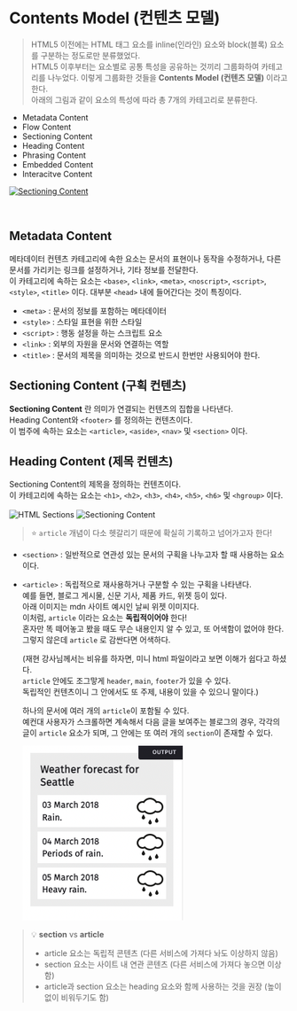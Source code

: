 # Contents Model (컨텐츠 모델)

> HTML5 이전에는 HTML 태그 요소를 inline(인라인) 요소와 block(블록) 요소를 구분하는 정도로만 분류했었다.  
> HTML5 이후부터는 요소별로 공통 특성을 공유하는 것끼리 그룹화하여 카테고리를 나누었다. 이렇게 그룹화한 것들을 **Contents Model (컨텐츠 모델)** 이라고 한다.  
> 아래의 그림과 같이 요소의 특성에 따라 총 7개의 카테고리로 분류한다.

- Metadata Content
- Flow Content
- Sectioning Content
- Heading Content
- Phrasing Content
- Embedded Content
- Interacitve Content

[![Sectioning Content](https://developer.mozilla.org/en-US/docs/Web/Guide/HTML/Content_categories/content_categories_venn.png)](https://developer.mozilla.org/en-US/docs/Web/Guide/HTML/Content_categories)

<br>

## Metadata Content

메타데이터 컨텐츠 카테고리에 속한 요소는 문서의 표현이나 동작을 수정하거나, 다른 문서를 가리키는 링크를 설정하거나, 기타 정보를 전달한다.  
이 카테고리에 속하는 요소는 `<base>`, `<link>`, `<meta>`, `<noscript>`, `<script>`, `<style>`, `<title>` 이다. 대부분 `<head>` 내에 들어간다는 것이 특징이다.

- `<meta>` : 문서의 정보를 포함하는 메타데이터
- `<style>` : 스타일 표현을 위한 스타일
- `<script>` : 행동 설정을 하는 스크립트 요소
- `<link>` : 외부의 자원을 문서와 연결하는 역할
- `<title>` : 문서의 제목을 의미하는 것으로 반드시 한번만 사용되어야 한다.

## Sectioning Content (구획 컨텐츠)

**Sectioning Content** 란 의미가 연결되는 컨텐츠의 집합을 나타낸다.  
Heading Content와 `<footer>` 를 정의하는 컨텐츠이다.  
이 범주에 속하는 요소는 `<article>`, `<aside>`, `<nav>` 및 `<section>` 이다.

## Heading Content (제목 컨텐츠)

Sectioning Content의 제목을 정의하는 컨텐츠이다.  
이 카테고리에 속하는 요소는 `<h1>`, `<h2>`, `<h3>`, `<h4>`, `<h5>`, `<h6>` 및 `<hgroup>` 이다.  
<br>
![HTML Sections](https://paullabworkspace.notion.site/image/https%3A%2F%2Fs3-us-west-2.amazonaws.com%2Fsecure.notion-static.com%2Faf935819-7f52-4de6-bdcb-a658a4ed1d01%2Fsection_fin.png?table=block&id=7af6cb15-bf67-4339-9e44-42c5ac77ded8&spaceId=579fe283-28aa-489d-ae65-d683304becfc&width=2000&userId=&cache=v2)
![Sectioning Content](https://paullabworkspace.notion.site/image/https%3A%2F%2Fs3-us-west-2.amazonaws.com%2Fsecure.notion-static.com%2F561ed611-72a9-4e72-af3a-4daeb19c9909%2FUntitled.png?table=block&id=0905182b-4083-40d3-9314-aae473fc6ddf&spaceId=579fe283-28aa-489d-ae65-d683304becfc&width=2000&userId=&cache=v2)

> ⭐️ `article` 개념이 다소 헷갈리기 때문에 확실히 기록하고 넘어가고자 한다!

- `<section>` : 일반적으로 연관성 있는 문서의 구획을 나누고자 할 때 사용하는 요소이다.

- `<article>` : 독립적으로 재사용하거나 구분할 수 있는 구획을 나타낸다.  
  예를 들면, 블로그 게시물, 신문 기사, 제품 카드, 위젯 등이 있다.  
  아래 이미지는 mdn 사이트 예시인 날씨 위젯 이미지다.  
  이처럼, `article` 이라는 요소는 **독립적이어야** 한다!  
  혼자만 똑 떼어놓고 봤을 때도 무슨 내용인지 알 수 있고, 또 어색함이 없어야 한다.  
  그렇지 않은데 `article` 로 감싼다면 어색하다.

  (재현 강사님께서는 비유를 하자면, 미니 html 파일이라고 보면 이해가 쉽다고 하셨다.  
  `article` 안에도 조그맣게 `header`, `main`, `footer`가 있을 수 있다.  
  독립적인 컨텐츠이니 그 안에서도 또 주제, 내용이 있을 수 있으니 말이다.)

  하나의 문서에 여러 개의 `article`이 포함될 수 있다.  
  예컨대 사용자가 스크롤하면 계속해서 다음 글을 보여주는 블로그의 경우, 각각의 글이 `article` 요소가 되며, 그 안에는 또 여러 개의 `section`이 존재할 수 있다.

  ![MDN 날씨 위젯](/imgs/widget.png)

> 💡 **section** vs **article**
>
> - article 요소는 독립적 콘텐츠 (다른 서비스에 가져다 놔도 이상하지 않음)
> - section 요소는 사이트 내 연관 콘텐츠 (다른 서비스에 가져다 놓으면 이상함)
> - article과 section 요소는 heading 요소와 함께 사용하는 것을 권장 (높이 없이 비워두기도 함)

<!-- nav -->

<!-- aside -->

<!-- heading content -->

<!-- grpuping -->

<!-- text level -->

<!-- embedded -->

<!-- forms -->
